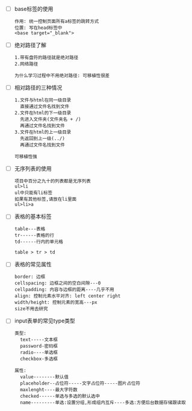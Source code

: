 - [ ] base标签的使用

  ```
  作用: 统一控制页面所有a标签的跳转方式
  位置: 写在head标签中
  <base target="_blank">
  ```

- [ ] 绝对路径了解

  ```
  1.带有盘符的路径就是绝对路径
  2.网络路径
  
  为什么学习过程中不用绝对路径: 可移植性很差
  ```

- [ ] 相对路径的三种情况

  ```
  1.文件与html在同一级目录
  	直接通过文件名找到文件
  2.文件在html的下一级目录
  	先进入文件夹(文件夹名 + /)
  	再通过文件名找到文件
  3.文件在html的上一级目录
  	先返回到上一级(../)
  	再通过文件名找到文件
  	
  可移植性强
  ```

- [ ] 无序列表的使用

  ```
  项目中百分之九十的列表都是无序列表
  ul>li
  ul中只能有li标签
  如果有其他标签,请放在li里面
  ul>li>a
  ```

- [ ] 表格的基本标签

  ```
  table---表格
  tr------表格的行
  td------行内的单元格
  
  table > tr > td
  ```

- [ ] 表格的常见属性

  ```
  border: 边框
  cellspacing: 边框之间的空白间隙---0
  cellpadding: 内容与边框的距离----几乎不用
  align: 控制元素水平对齐: left center right
  width/height: 控制元素的宽高---px
  size不用去研究
  ```

- [ ] input表单的常见type类型

  ```
  类型:
  	text-----文本框
  	password-密码框
  	radio----单选框
  	checkbox-多选框
  	
  属性:
  	value--------默认值
  	placeholder--占位符-----文字占位符-----图片占位符
  	maxlenght----最大字符数
  	checked------单选与多选的默认选中
  	name---------单选:设置分组,形成组内互斥----多选:方便后台数据存储跟读取
  ```

  